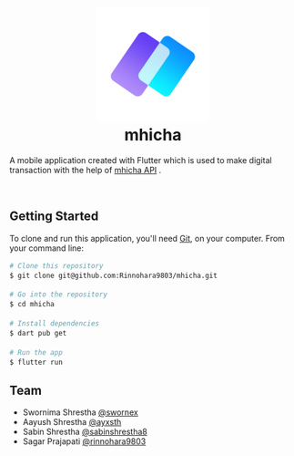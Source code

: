 <h1 align="center">
  <br>
    <img src="images/mhicha.png" alt="mhicha" width="200">
  <br>
    mhicha
  <br>
</h1>

A mobile application created with Flutter which is used to make digital transaction with the help of <a href="https://github.com/swornex/mhicha-api" target="_blank">mhicha API</a> .

<br/>

## Getting Started

To clone and run this application, you'll need [Git](https://git-scm.com), on your computer. From your command line:

```bash
# Clone this repository
$ git clone git@github.com:Rinnohara9803/mhicha.git

# Go into the repository
$ cd mhicha

# Install dependencies
$ dart pub get

# Run the app
$ flutter run
```

## Team

-   Swornima Shrestha [@swornex](https://github.com/swornex)
-   Aayush Shrestha [@ayxsth](https://github.com/ayxsth)
-   Sabin Shrestha [@sabinshrestha8](https://github.com/sabinshrestha8)
-   Sagar Prajapati [@rinnohara9803](https://github.com/rinnohara9803)
